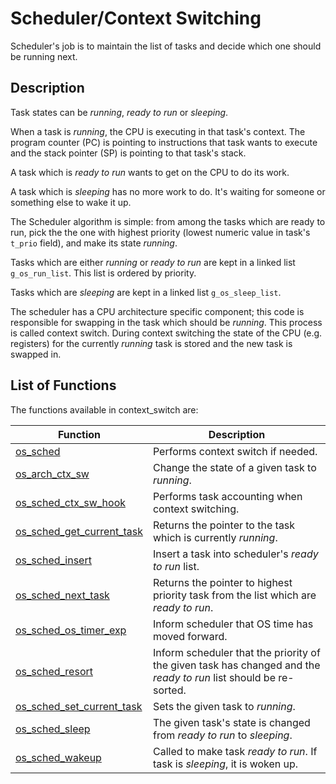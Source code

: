 # Scheduler/Context Switching


Scheduler's job is to maintain the list of tasks and decide which one should be running next.

## Description

Task states can be *running*, *ready to run* or *sleeping*.

When a task is *running*, the CPU is executing in that task's context. The program counter (PC) is pointing to instructions that task wants to execute and the stack pointer (SP) is pointing to that task's stack.

A task which is *ready to run* wants to get on the CPU to do its work.

A task which is *sleeping* has no more work to do. It's waiting for someone or something else to wake it up.

The Scheduler algorithm is simple: from among the tasks which are ready to run, pick the the one with highest priority (lowest numeric value in task's `t_prio` field), and make its state *running*.

Tasks which are either *running* or *ready to run* are kept in a linked list `g_os_run_list`. This list is ordered by priority.

Tasks which are *sleeping* are kept in a linked list `g_os_sleep_list`.

The scheduler has a CPU architecture specific component; this code is responsible for swapping in the task which should be *running*. This process is called context switch. During context switching the state of the CPU (e.g. registers) for the currently *running* task is stored and the new task is swapped in.


## List of Functions


The functions available in context_switch are:

| **Function** | **Description** |
|-----------|-------------|
| [os_sched](os_sched.md) | Performs context switch if needed. |
| [os_arch_ctx_sw](os_arch_ctx_sw.md) | Change the state of a given task to *running*. |
| [os_sched_ctx_sw_hook](os_sched_ctx_sw_hook.md) | Performs task accounting when context switching. |
| [os_sched_get_current_task](os_sched_get_current_task.md) | Returns the pointer to the task which is currently *running*. |
| [os_sched_insert](os_sched_insert.md) | Insert a task into scheduler's *ready to run* list. |
| [os_sched_next_task](os_sched_next_task.md) | Returns the pointer to highest priority task from the list which are *ready to run*. |
| [os_sched_os_timer_exp](os_sched_os_timer_exp.md) | Inform scheduler that OS time has moved forward. |
| [os_sched_resort](os_sched_resort.md) | Inform scheduler that the priority of the given task has changed and the *ready to run* list should be re-sorted. |
| [os_sched_set_current_task](os_sched_set_current_task.md) | Sets the given task to *running*. |
| [os_sched_sleep](os_sched_sleep.md) | The given task's state is changed from *ready to run* to *sleeping*. |
| [os_sched_wakeup](os_sched_wakeup.md) | Called to make task *ready to run*. If task is *sleeping*, it is woken up. |
